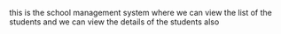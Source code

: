this is the school management system where we can view the list of the students and we can view the details of the students also
